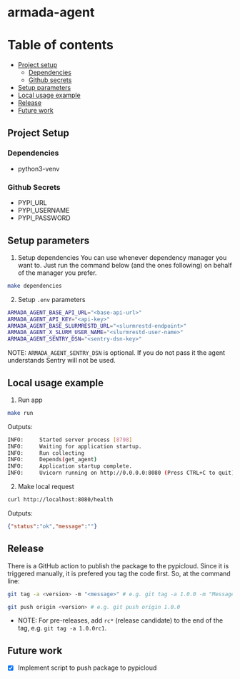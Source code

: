 # armada-agent

# Table of contents

- [Project setup](#project-setup)
  - [Dependencies](#dependencies)
  - [Github secrets](#github-secrets)
- [Setup parameters](#setup-parameters)
- [Local usage example](#local-usage-exemple)
- [Release](#release)
- [Future work](#future-work)

## Project Setup

### Dependencies

* python3-venv

### Github Secrets

* PYPI_URL
* PYPI_USERNAME
* PYPI_PASSWORD

## Setup parameters

1. Setup dependencies
  You can use whenever dependency manager you want to. Just run the command below (and the ones following) on behalf of the manager you prefer.

  ```bash
  make dependencies
  ```

2. Setup `.env` parameters
  ```bash
  ARMADA_AGENT_BASE_API_URL="<base-api-url>"
  ARMADA_AGENT_API_KEY="<api-key>"
  ARMADA_AGENT_BASE_SLURMRESTD_URL="<slurmrestd-endpoint>"
  ARMADA_AGENT_X_SLURM_USER_NAME="<slurmrestd-user-name>"
  ARMADA_AGENT_SENTRY_DSN="<sentry-dsn-key>"
  ```

  NOTE: `ARMADA_AGENT_SENTRY_DSN` is optional. If you do not pass it the agent understands Sentry will not be used.

## Local usage example

1. Run app
  ```bash
  make run
  ```

Outputs:
  ```bash
  INFO:     Started server process [8798]
  INFO:     Waiting for application startup.
  INFO:     Run collecting
  INFO:     Depends(get_agent)
  INFO:     Application startup complete.
  INFO:     Uvicorn running on http://0.0.0.0:8080 (Press CTRL+C to quit)
  ```

2. Make local request
  ```bash
  curl http://localhost:8080/health
  ```

Outputs:
  ```json
  {"status":"ok","message":""}
  ```

## Release

There is a GitHub action to publish the package to the pypicloud. Since it is triggered manually, it is prefered you tag the code first. So, at the command line:

```bash
git tag -a <version> -m "<message>" # e.g. git tag -a 1.0.0 -m "Message"

git push origin <version> # e.g. git push origin 1.0.0
```

* NOTE: For pre-releases, add `rc*` (release candidate) to the end of the tag, e.g. `git tag -a 1.0.0rc1`.

## Future work

- [x] Implement script to push package to pypicloud

